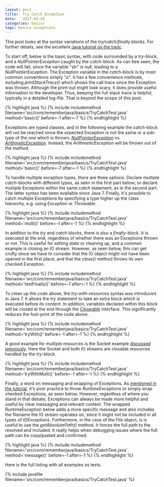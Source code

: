 ```yaml
---
layout: post
title:  Try Catch Exception
date:   2017-02-28
categories: basics
tags: basics exceptions
---
```


This post looks at the syntax variations of the *try/catch/finally* blocks. For further details, see the excellent [Java tutorial on the topic][tutorial].

To start off, below is the basic syntax, with code surrounded by a *try*-block, and a *NullPointerException* caught by the *catch*-block. As can bee seen, the code will fail, since the variable "*str*" is null, leading to a *NullPointerException*. The Exception variable in the *catch*-block is by most common conventions simply "*e*". It has a few convenience methods, including *printStackTrace()* which shows the call trace since the Exception was thrown. Although the print-out might look scary, it does provide useful information to the developer. Thus, keeping the full stack trace is helpful, typically in a detailed log-file. That is beyond the scope of this post.

{% highlight java %}
{% include includemethod filename='src/com/rememberjava/basics/TryCatchTest.java' method='basic()' before=-1 after=-7 %}
{% endhighlight %}

Exceptions are typed classes, and in the following example the *catch*-block will not be reached since the expected Exception is not the same or a sub-type of the one which is thrown: [*NullPointerException*][NullPointerException] vs. [*ArithmeticException*][ArithmeticException]. Instead, the *ArithmeticException* will be thrown out of the method.

{% highlight java %}
{% include includemethod filename='src/com/rememberjava/basics/TryCatchTest.java' method='basic()' before=-7 after=-1 %}
{% endhighlight %}

To handle multiple exception types, there are three options: Declare multiple *catch*-blocks with different types, as seen in the first part below; or declare multiple Exceptions within the same *catch* statement, as in the second part. The latter syntax has been available since Java 7. Finally, it's possible to catch multiple Exceptions by specifying a type higher up the class hierarchy, e.g. using *Exception* or *Throwable*.

{% highlight java %}
{% include includemethod filename='src/com/rememberjava/basics/TryCatchTest.java' method='multi()' before=-1 after=-1 %}
{% endhighlight %}

In addition to the *try* and *catch* blocks, there is also a *finally*-block. It is executed at the end, regardless of whether there was an Exceptions thrown or not. This is useful for setting state or cleaning up, and a common example is closing an IO stream. However, as seen below, this can get crufty since we have to consider that the IO object might not have been opened in the first place, and that the *close()* method throws its own checked Exception.

{% highlight java %}
{% include includemethod filename='src/com/rememberjava/basics/TryCatchTest.java' method='testFinally()' before=-1 after=-1 %}
{% endhighlight %}

To clean up the code above, the *try-with-resources* syntax was introduced in Java 7. It allows the *try* statement to take an extra block which is executed before its content. In addition, variables declared within this block will be closed at the end through the [*Closeable*][Closeable] interface. This significantly reduces the foot-print of the code above.

{% highlight java %}
{% include includemethod filename='src/com/rememberjava/basics/TryCatchTest.java' method='tryWith()' before=-1 after=-1 %}
{% endhighlight %}

A good example for multiple resources is the Socket example [discussed previously][socket-example]. Here the Socket and both IO streams are closable resources handled by the *try*-block.

{% highlight java %}
{% include includemethod filename='src/com/rememberjava/basics/TryCatchTest.java' method='tryWithMulti()' before=-1 after=-1 %}
{% endhighlight %}

Finally, a word on messaging and wrapping of Exceptions. As [mentioned in the tutorial][controversy], it's poor practice to throw *RuntimeExceptions* or simply wrap checked Exceptions, as seen below. However, regardless of where you stand in that debate, Exceptions can always be made more helpful and useful by clear messaging and relevant context. The wrapped RuntimeException below adds a more specific message and also includes the filename the IO stream operates on, since it might not be included in all types of *IOExceptions*. Furthermore, in the case of the *File* object, is is useful to use the *getAbsolutePath()* method. It forces the full path to the resolved and included. It really helps when debugging issues where the full path can be copy/pasted and confirmed.

{% highlight java %}
{% include includemethod filename='src/com/rememberjava/basics/TryCatchTest.java' method='message()' before=-1 after=-1 %}
{% endhighlight %}


Here is the full listing with all examples as tests.

{% include javafile filename='src/com/rememberjava/basics/TryCatchTest.java' %}


[tutorial]: https://docs.oracle.com/javase/tutorial/essential/exceptions/index.html
[NullPointerException]: http://docs.oracle.com/javase/8/docs/api/?java/lang/NullPointerException.html
[ArithmeticException]: http://docs.oracle.com/javase/8/docs/api/?java/lang/ArithmeticException.html
[Closeable]: http://docs.oracle.com/javase/8/docs/api/?java/io/Closeable.html
[controversy]: https://docs.oracle.com/javase/tutorial/essential/exceptions/runtime.html
[socket-example]: /socket/2017/02/21/socket_client_server.html

